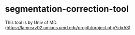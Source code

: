 # segmentation-correction-tool

This tool is by Univ of MD.(https://lampsrv02.umiacs.umd.edu/projdb/project.php?id=53)
